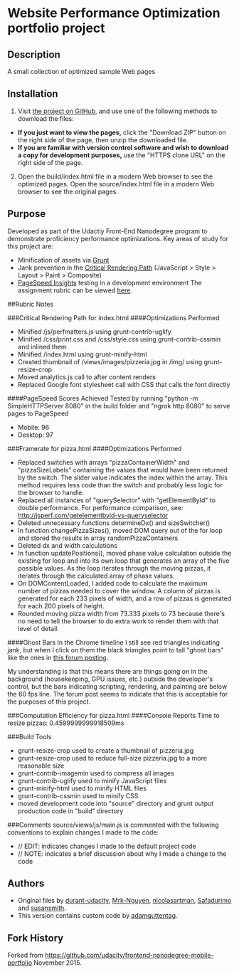 # Website Performance Optimization portfolio project

## Description
A small collection of optimized sample Web pages

## Installation
1. Visit [the project on GitHub](https://github.com/adamguttentag/frontend-nanodegree-mobile-portfolio), and use one of the following methods to download the files:

  * **If you just want to view the pages,** click the "Download ZIP" button on the right side of the page, then unzip the downloaded file.
  * **If you are familiar with version control software and wish to download a copy for development purposes,** use the "HTTPS clone URL" on the right side of the page.

2. Open the build/index.html file in a modern Web browser to see the optimized pages. Open the source/index.html file in a modern Web browser to see the original pages.

## Purpose
Developed as part of the Udactiy Front-End Nanodegree program to demonstrate proficiency performance optimizations. Key areas of study for this project are:
  * Minification of assets via [Grunt](http://gruntjs.com/)
  * Jank prevention in the [Critical Rendering Path](https://developers.google.com/web/fundamentals/performance/rendering/?hl=en) (JavaScript > Style > Layout > Paint > Composite)
  * [PageSpeed Insights](https://developers.google.com/speed/pagespeed/insights/) testing in a development environment
The assignment rubric can be viewed [here](https://www.udacity.com/course/viewer#!/c-nd001/l-2735848561/m-2686388535).

##Rubric Notes

###Critical Rendering Path for index.html
####Optimizations Performed
* Minified /js/perfmatters.js using grunt-contrib-uglify
* Minified /css/print.css and /css/style.css using grunt-contrib-cssmin and inlined them
* Minified /index.html using grunt-minify-html
* Created thumbnail of /views/images/pizzeria.jpg in /img/ using grunt-resize-crop
* Moved analytics.js call to after content renders
* Replaced Google font stylesheet call with CSS that calls the font directly

####PageSpeed Scores Achieved
Tested by running "python -m SimpleHTTPServer 8080" in the build folder and "ngrok http 8080" to serve pages to PageSpeed
* Mobile: 96
* Desktop: 97

###Framerate for pizza.html
####Optimizations Performed
* Replaced switches with arrays "pizzaContainerWidth" and "pizzaSizeLabels" containing the values that would have been returned by the switch. The slider value indicates the index within the array. This method requires less code than the switch and probably less logic for the browser to handle.
* Replaced all instances of "querySelector" with "getElementById" to double performance. For performance comparison, see: http://jsperf.com/getelementbyid-vs-queryselector
* Deleted unnecessary functions determineDx() and sizeSwitcher()
* In function changePizzaSizes(), moved DOM query out of the for loop and stored the results in array randomPizzaContainers
* Deleted dx and width calculations
* In function updatePositions(), moved phase value calculation outside the existing for loop and into its own loop that generates an array of the five possible values. As the loop iterates through the moving pizzas, it iterates through the calculated array of phase values.
* On DOMContentLoaded, I added code to calculate the maximum number of pizzas needed to cover the window. A column of pizzas is generated for each 233 pixels of width, and a row of pizzas is generated for each 200 pixels of height.
* Rounded moving pizza width from 73.333 pixels to 73 because there's no need to tell the browser to do extra work to render them with that level of detail.

####Ghost Bars
In the Chrome timeline I still see red triangles indicating jank, but when I click on them the black triangles point to tall "ghost bars" like the ones in [this forum posting](https://discussions.udacity.com/t/ive-achieved-60fps-mostly-but-still-have-jank-any-clues/37267/7).

My understanding is that this means there are things going on in the background (housekeeping, GPU issues, etc.) outside the developer's control, but the bars indicating scripting, rendering, and painting are below the 60 fps line. The forum post seems to indicate that this is acceptable for the purposes of this project.

###Computation Efficiency for pizza.html
####Console Reports
Time to resize pizzas: 0.4599999999918509ms

###Build Tools
* grunt-resize-crop used to create a thumbnail of pizzeria.jpg
* grunt-resize-crop used to reduce full-size pizzeria.jpg to a more reasonable size
* grunt-contrib-imagemin used to compress all images
* grunt-contrib-uglify used to minify JavaScript files
* grunt-minify-html used to minify HTML files
* grunt-contrib-cssmin used to minify CSS
* moved development code into "source" directory and grunt output production code in "build" directory

###Comments
source/views/js/main.js is commented with the following conventions to explain changes I made to the code:
* // EDIT: indicates changes I made to the default project code
* // NOTE: indicates a brief discussion about why I made a change to the code

## Authors
* Original files by [durant-udacity](https://github.com/durant-udacity), [Mrk-Nguyen](https://github.com/Mrk-Nguyen), [nicolasartman](https://github.com/nicolasartman), [Safadurimo](https://github.com/Safadurimo) and [susansmith](https://github.com/susansmith).
* This version contains custom code by [adamguttentag](https://github.com/adamguttentag).

## Fork History
Forked from https://github.com/udacity/frontend-nanodegree-mobile-portfolio November 2015.
